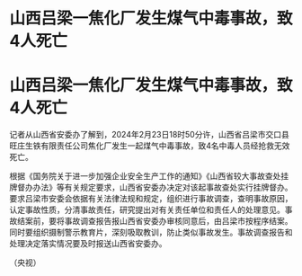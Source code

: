 # 山西吕梁一焦化厂发生煤气中毒事故，致4人死亡

# 山西吕梁一焦化厂发生煤气中毒事故，致4人死亡

记者从山西省安委办了解到，2024年2月23日18时50分许，山西省吕梁市交口县旺庄生铁有限责任公司焦化厂发生一起煤气中毒事故，致4名中毒人员经抢救无效死亡。

根据《国务院关于进一步加强企业安全生产工作的通知》《山西省较大事故查处挂牌督办办法》等有关规定要求，山西省安委办决定对该起事故查处实行挂牌督办。要求吕梁市安委会依据有关法律法规和规定，组织进行事故调查，查明事故原因，认定事故性质，分清事故责任，研究提出对有关责任单位和责任人的处理意见。事故结案前，要将事故调查报告报山西省安委办审核同意后，由吕梁市按程序结案。同时要组织摄制警示教育片，深刻吸取教训，防止类似事故发生。事故调查报告和处理决定落实情况要及时报送山西省安委办。

（央视）


